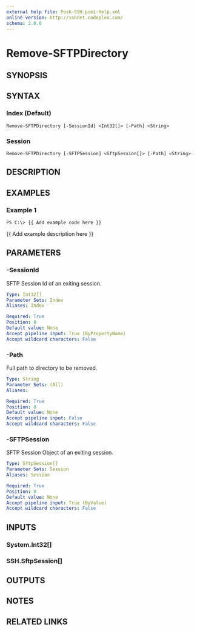 ```yaml
---
external help file: Posh-SSH.psm1-Help.xml
online version: http://sshnet.codeplex.com/
schema: 2.0.0
---
```


# Remove-SFTPDirectory

## SYNOPSIS

## SYNTAX

### Index (Default)
```
Remove-SFTPDirectory [-SessionId] <Int32[]> [-Path] <String>
```

### Session
```
Remove-SFTPDirectory [-SFTPSession] <SftpSession[]> [-Path] <String>
```

## DESCRIPTION

## EXAMPLES

### Example 1
```
PS C:\> {{ Add example code here }}
```

{{ Add example description here }}

## PARAMETERS

### -SessionId
SFTP Session Id of an exiting session.

```yaml
Type: Int32[]
Parameter Sets: Index
Aliases: Index

Required: True
Position: 0
Default value: None
Accept pipeline input: True (ByPropertyName)
Accept wildcard characters: False
```

### -Path
Full path to directory to be removed.

```yaml
Type: String
Parameter Sets: (All)
Aliases: 

Required: True
Position: 0
Default value: None
Accept pipeline input: False
Accept wildcard characters: False
```

### -SFTPSession
SFTP Session Object of an exiting session.

```yaml
Type: SftpSession[]
Parameter Sets: Session
Aliases: Session

Required: True
Position: 0
Default value: None
Accept pipeline input: True (ByValue)
Accept wildcard characters: False
```

## INPUTS

### System.Int32[]

### SSH.SftpSession[]

## OUTPUTS

## NOTES

## RELATED LINKS

